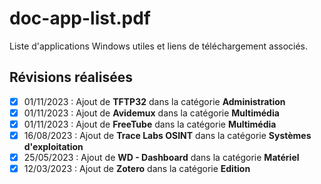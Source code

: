 # doc-app-list.pdf
Liste d'applications Windows utiles et liens de téléchargement associés.

## Révisions réalisées

- [x] 01/11/2023 : Ajout de **TFTP32** dans la catégorie **Administration**
- [x] 01/11/2023 : Ajout de **Avidemux** dans la catégorie **Multimédia**
- [x] 01/11/2023 : Ajout de **FreeTube** dans la catégorie **Multimédia**
- [x] 16/08/2023 : Ajout de **Trace Labs OSINT** dans la catégorie **Systèmes d'exploitation**
- [x] 25/05/2023 : Ajout de **WD - Dashboard** dans la catégorie **Matériel**
- [x] 12/03/2023 : Ajout de **Zotero** dans la catégorie **Edition**
